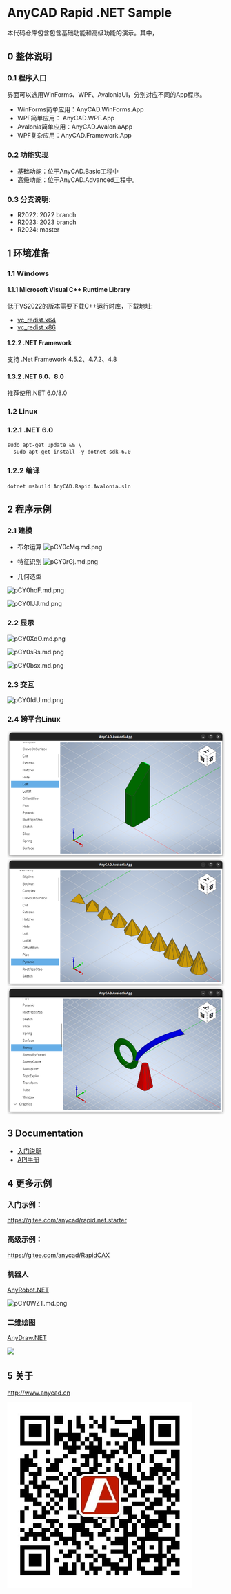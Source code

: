 # AnyCAD Rapid .NET Sample

本代码仓库包含包含基础功能和高级功能的演示。其中，

## 0 整体说明

### 0.1 程序入口
界面可以选用WinForms、WPF、AvaloniaUI，分别对应不同的App程序。

- WinForms简单应用：AnyCAD.WinForms.App
- WPF简单应用： AnyCAD.WPF.App
- Avalonia简单应用：AnyCAD.AvaloniaApp
- WPF复杂应用：AnyCAD.Framework.App

### 0.2 功能实现
- 基础功能：位于AnyCAD.Basic工程中
- 高级功能：位于AnyCAD.Advanced工程中。


### 0.3 分支说明:
 - R2022: 2022 branch
 - R2023: 2023 branch
 - R2024: master

## 1 环境准备

### 1.1 Windows
#### 1.1.1 Microsoft Visual C++ Runtime Library

低于VS2022的版本需要下载C++运行时库，下载地址: 
- [vc_redist.x64](https://aka.ms/vs/17/release/vc_redist.x64.exe)
- [vc_redist.x86](https://aka.ms/vs/17/release/vc_redist.x86.exe)

#### 1.2.2 .NET Framework
支持 .Net Framework 4.5.2、4.7.2、4.8
#### 1.3.2 .NET 6.0、8.0
推荐使用.NET 6.0/8.0

### 1.2 Linux
### 1.2.1 .NET 6.0
```
sudo apt-get update && \
  sudo apt-get install -y dotnet-sdk-6.0
```
### 1.2.2 编译
```
dotnet msbuild AnyCAD.Rapid.Avalonia.sln
```
## 2 程序示例

### 2.1 建模

- 布尔运算
![pCY0cMq.md.png](https://s1.ax1x.com/2023/06/23/pCY0cMq.md.png)

- 特征识别
![pCY0rGj.md.png](https://s1.ax1x.com/2023/06/23/pCY0rGj.md.png)

- 几何造型

![pCY0hoF.md.png](https://s1.ax1x.com/2023/06/23/pCY0hoF.md.png)

![pCY0IJJ.md.png](https://s1.ax1x.com/2023/06/23/pCY0IJJ.md.png)


### 2.2 显示
![pCY0XdO.md.png](https://s1.ax1x.com/2023/06/23/pCY0XdO.md.png)

![pCY0sRs.md.png](https://s1.ax1x.com/2023/06/23/pCY0sRs.md.png)

![pCY0bsx.md.png](https://s1.ax1x.com/2023/06/23/pCY0bsx.md.png)



### 2.3 交互

![pCY0fdU.md.png](https://s1.ax1x.com/2023/06/23/pCY0fdU.md.png)

### 2.4 跨平台Linux

![linux.loft](showcase/linux.loft.png)
![linux.loft](showcase/linux.pyramid.png)
![linux.loft](showcase/linux.sweep.png)


## 3 Documentation

- [入门说明](http://www.anycad.cn/guide/)
- [API手册](http://www.anycad.cn/api/classes.html)

## 4 更多示例
### 入门示例：
https://gitee.com/anycad/rapid.net.starter
### 高级示例：
https://gitee.com/anycad/RapidCAX
### 机器人
[AnyRobot.NET](https://gitee.com/anycad/anyrobot)

![pCY0WZT.md.png](https://s1.ax1x.com/2023/06/23/pCY0WZT.md.png)
### 二维绘图
[AnyDraw.NET](https://gitee.com/anycad/anydraw)

![](https://z1.ax1x.com/2023/10/17/piPQCOP.png)
## 5 关于
http://www.anycad.cn

![Weixin](weixin.jpg)
